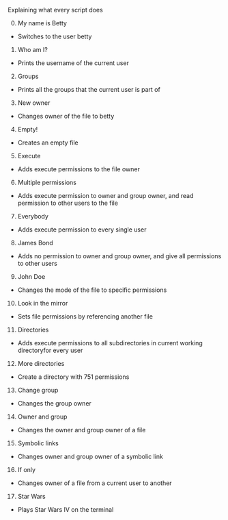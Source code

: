 Explaining what every script does

0. My name is Betty
- Switches to the user betty

1. Who am I?
- Prints the username of the current user

2. Groups
- Prints all the groups that the current user is part of

3. New owner
- Changes owner of the file to betty

4. Empty!
- Creates an empty file

5. Execute
- Adds execute permissions to the file owner

6. Multiple permissions
- Adds execute permission to owner and group owner, and read permission to other users to the file

7. Everybody
- Adds execute permission to every single user

8. James Bond
- Adds no permission to owner and group owner, and give all permissions to other users

9. John Doe
- Changes the mode of the file to specific permissions

10. Look in the mirror
- Sets file permissions by referencing another file

11. Directories
- Adds execute permissions to all subdirectories in current working directoryfor every user

12. More directories
- Create a directory with 751 permissions

13. Change group
- Changes the group owner 

14. Owner and group
- Changes the owner and group owner of a file

15. Symbolic links
- Changes owner and group owner of a symbolic link

16. If only
- Changes owner of a file from a current user to another 

17. Star Wars
- Plays Star Wars IV on the terminal
